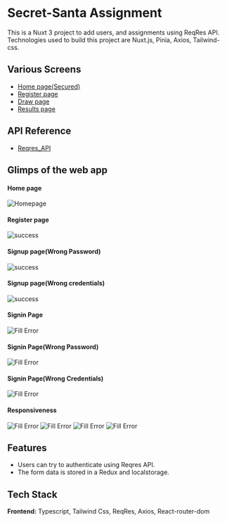 
# Secret-Santa Assignment

This is a Nuxt 3 project to add users, and assignments using ReqRes API. Technologies used to build this project are Nuxt.js, Pinia, Axios, Tailwind-css.


## Various Screens

 - [Home page(Secured)](https://secret-of-santa.netlify.app/)
 - [Register page](https://secure-um-dashboard.netlify.app/register)
 - [Draw page](https://secure-um-dashboard.netlify.app/draw)
 - [Results page](https://secure-um-dashboard.netlify.app/results)


## API Reference
 - [Reqres_API](https://reqres.in/api/user)

## Glimps of the web app

#### Home page


![Homepage](https://res.cloudinary.com/dehubjbqm/image/upload/v1712483316/Screenshot_2024-04-07_151502_dyhmtk.png)


#### Register page


![success](https://res.cloudinary.com/dehubjbqm/image/upload/v1712483313/Screenshot_2024-04-07_151401_duzm85.png)


#### Signup page(Wrong Password)


![success](https://res.cloudinary.com/dehubjbqm/image/upload/v1712483313/Screenshot_2024-04-07_151425_ls9bwr.png)


#### Signup page(Wrong credentials)


![success](https://res.cloudinary.com/dehubjbqm/image/upload/v1712483313/Screenshot_2024-04-07_151437_wcvyfg.png)

#### Signin Page


![Fill Error](https://res.cloudinary.com/dehubjbqm/image/upload/v1712483313/Screenshot_2024-04-07_151158_swl0m0.png)


#### Signin Page(Wrong Password)


![Fill Error](https://res.cloudinary.com/dehubjbqm/image/upload/v1712483312/Screenshot_2024-04-07_151250_ihxppi.png)


#### Signin Page(Wrong Credentials)


![Fill Error](https://res.cloudinary.com/dehubjbqm/image/upload/v1712483312/Screenshot_2024-04-07_151307_lzsddl.png)


#### Responsiveness


![Fill Error](https://res.cloudinary.com/dehubjbqm/image/upload/v1712483315/Screenshot_2024-04-07_151533_rzeabn.png)
![Fill Error](https://res.cloudinary.com/dehubjbqm/image/upload/v1712483313/Screenshot_2024-04-07_151544_oo5mll.png)
![Fill Error](https://res.cloudinary.com/dehubjbqm/image/upload/v1712483313/Screenshot_2024-04-07_151553_uy7dnp.png)
![Fill Error](https://res.cloudinary.com/dehubjbqm/image/upload/v1712483314/Screenshot_2024-04-07_151629_wevbts.png)



## Features

- Users can try to authenticate using Reqres API.
- The form data is stored in a Redux and localstorage.


## Tech Stack

**Frontend:** Typescript, Tailwind Css, ReqRes, Axios, React-router-dom

